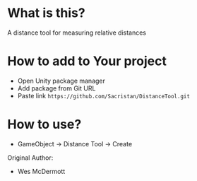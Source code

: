 # What is this?
A distance tool for measuring relative distances

# How to add to Your project
* Open Unity package manager
* Add package from Git URL
* Paste link `https://github.com/Sacristan/DistanceTool.git`

# How to use?
* GameObject -> Distance Tool -> Create

Original Author:
* Wes McDermott
